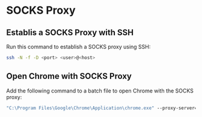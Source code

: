 # SOCKS Proxy

## Establis a SOCKS Proxy with SSH

Run this command to establish a SOCKS proxy using SSH:
```bash
ssh -N -f -D <port> <user>@<host>
```

## Open Chrome with SOCKS Proxy

Add the following command to a batch file to open Chrome with the SOCKS proxy:

```bat title="chrome.bat"
"C:\Program Files\Google\Chrome\Application\chrome.exe" --proxy-server="socks://127.0.0.1:<port>"
```
